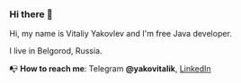 ### Hi there 👋

Hi, my name is Vitaliy Yakovlev and I'm free Java developer.

I live in Belgorod, Russia.

📭 **How to reach me**: Telegram **@yakovitalik**, [LinkedIn](https://www.linkedin.com/in/yakovitalik/)

<!--
**yakovitalik/yakovitalik** is a ✨ _special_ ✨ repository because its `README.md` (this file) appears on your GitHub profile.

Here are some ideas to get you started:

- 🔭 I’m currently working on MyProect - The Personal Organazer
- 🌱 I’m currently learning c# .net, asp.net

If you want to invite me to work in your company, please contact me by e-mail: yakovitalik@mail.
-->
